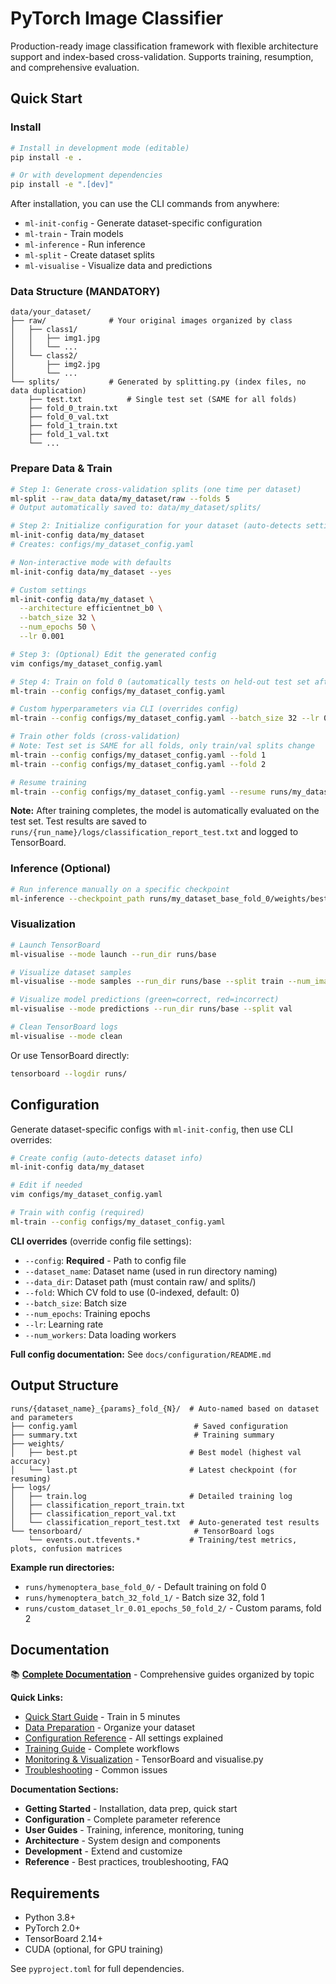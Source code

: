 # PyTorch Image Classifier

Production-ready image classification framework with flexible architecture support and index-based cross-validation. Supports training, resumption, and comprehensive evaluation.

## Quick Start

### Install
```bash
# Install in development mode (editable)
pip install -e .

# Or with development dependencies
pip install -e ".[dev]"
```

After installation, you can use the CLI commands from anywhere:
- `ml-init-config` - Generate dataset-specific configuration
- `ml-train` - Train models
- `ml-inference` - Run inference
- `ml-split` - Create dataset splits
- `ml-visualise` - Visualize data and predictions

### Data Structure (MANDATORY)

```
data/your_dataset/
├── raw/              # Your original images organized by class
│   ├── class1/
│   │   ├── img1.jpg
│   │   └── ...
│   └── class2/
│       ├── img2.jpg
│       └── ...
└── splits/           # Generated by splitting.py (index files, no data duplication)
    ├── test.txt          # Single test set (SAME for all folds)
    ├── fold_0_train.txt
    ├── fold_0_val.txt
    ├── fold_1_train.txt
    ├── fold_1_val.txt
    └── ...
```

### Prepare Data & Train
```bash
# Step 1: Generate cross-validation splits (one time per dataset)
ml-split --raw_data data/my_dataset/raw --folds 5
# Output automatically saved to: data/my_dataset/splits/

# Step 2: Initialize configuration for your dataset (auto-detects settings)
ml-init-config data/my_dataset
# Creates: configs/my_dataset_config.yaml

# Non-interactive mode with defaults
ml-init-config data/my_dataset --yes

# Custom settings
ml-init-config data/my_dataset \
  --architecture efficientnet_b0 \
  --batch_size 32 \
  --num_epochs 50 \
  --lr 0.001

# Step 3: (Optional) Edit the generated config
vim configs/my_dataset_config.yaml

# Step 4: Train on fold 0 (automatically tests on held-out test set after training)
ml-train --config configs/my_dataset_config.yaml

# Custom hyperparameters via CLI (overrides config)
ml-train --config configs/my_dataset_config.yaml --batch_size 32 --lr 0.01

# Train other folds (cross-validation)
# Note: Test set is SAME for all folds, only train/val splits change
ml-train --config configs/my_dataset_config.yaml --fold 1
ml-train --config configs/my_dataset_config.yaml --fold 2

# Resume training
ml-train --config configs/my_dataset_config.yaml --resume runs/my_dataset_fold_0/weights/last.pt
```

**Note:** After training completes, the model is automatically evaluated on the test set. Test results are saved to `runs/{run_name}/logs/classification_report_test.txt` and logged to TensorBoard.

### Inference (Optional)
```bash
# Run inference manually on a specific checkpoint
ml-inference --checkpoint_path runs/my_dataset_base_fold_0/weights/best.pt
```

### Visualization

```bash
# Launch TensorBoard
ml-visualise --mode launch --run_dir runs/base

# Visualize dataset samples
ml-visualise --mode samples --run_dir runs/base --split train --num_images 16

# Visualize model predictions (green=correct, red=incorrect)
ml-visualise --mode predictions --run_dir runs/base --split val

# Clean TensorBoard logs
ml-visualise --mode clean
```

Or use TensorBoard directly:
```bash
tensorboard --logdir runs/
```

## Configuration

Generate dataset-specific configs with `ml-init-config`, then use CLI overrides:
```bash
# Create config (auto-detects dataset info)
ml-init-config data/my_dataset

# Edit if needed
vim configs/my_dataset_config.yaml

# Train with config (required)
ml-train --config configs/my_dataset_config.yaml
```

**CLI overrides** (override config file settings):
- `--config`: **Required** - Path to config file
- `--dataset_name`: Dataset name (used in run directory naming)
- `--data_dir`: Dataset path (must contain raw/ and splits/)
- `--fold`: Which CV fold to use (0-indexed, default: 0)
- `--batch_size`: Batch size
- `--num_epochs`: Training epochs
- `--lr`: Learning rate
- `--num_workers`: Data loading workers

**Full config documentation:** See `docs/configuration/README.md`

## Output Structure
```
runs/{dataset_name}_{params}_fold_{N}/  # Auto-named based on dataset and parameters
├── config.yaml                          # Saved configuration
├── summary.txt                          # Training summary
├── weights/
│   ├── best.pt                         # Best model (highest val accuracy)
│   └── last.pt                         # Latest checkpoint (for resuming)
├── logs/
│   ├── train.log                       # Detailed training log
│   ├── classification_report_train.txt
│   ├── classification_report_val.txt
│   └── classification_report_test.txt  # Auto-generated test results
└── tensorboard/                         # TensorBoard logs
    └── events.out.tfevents.*           # Training/test metrics, plots, confusion matrices
```

**Example run directories:**
- `runs/hymenoptera_base_fold_0/` - Default training on fold 0
- `runs/hymenoptera_batch_32_fold_1/` - Batch size 32, fold 1
- `runs/custom_dataset_lr_0.01_epochs_50_fold_2/` - Custom params, fold 2

## Documentation

📚 **[Complete Documentation](docs/README.md)** - Comprehensive guides organized by topic

**Quick Links:**
- [Quick Start Guide](docs/getting-started/quick-start.md) - Train in 5 minutes
- [Data Preparation](docs/getting-started/data-preparation.md) - Organize your dataset
- [Configuration Reference](docs/configuration/README.md) - All settings explained
- [Training Guide](docs/user-guides/training.md) - Complete workflows
- [Monitoring & Visualization](docs/user-guides/monitoring.md) - TensorBoard and visualise.py
- [Troubleshooting](docs/reference/troubleshooting.md) - Common issues

**Documentation Sections:**
- **Getting Started** - Installation, data prep, quick start
- **Configuration** - Complete parameter reference
- **User Guides** - Training, inference, monitoring, tuning
- **Architecture** - System design and components
- **Development** - Extend and customize
- **Reference** - Best practices, troubleshooting, FAQ

## Requirements

- Python 3.8+
- PyTorch 2.0+
- TensorBoard 2.14+
- CUDA (optional, for GPU training)

See `pyproject.toml` for full dependencies.
